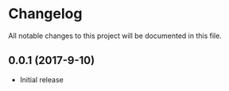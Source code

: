 # Changelog
All notable changes to this project will be documented in this file.

## 0.0.1 (2017-9-10)

*   Initial release